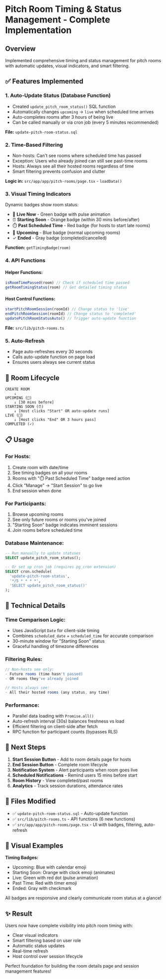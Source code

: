 # Pitch Room Timing & Status Management - Complete Implementation

## Overview
Implemented comprehensive timing and status management for pitch rooms with automatic updates, visual indicators, and smart filtering.

## ✅ Features Implemented

### 1. **Auto-Update Status (Database Function)**
- Created `update_pitch_room_status()` SQL function
- Automatically changes `upcoming` → `live` when scheduled time arrives
- Auto-completes rooms after 3 hours of being live
- Can be called manually or via cron job (every 5 minutes recommended)

**File:** `update-pitch-room-status.sql`

### 2. **Time-Based Filtering**
- Non-hosts: Can't see rooms where scheduled time has passed
- Exception: Users who already joined can still see past-time rooms
- Hosts: Always see all their hosted rooms regardless of time
- Smart filtering prevents confusion and clutter

**Logic in:** `src/app/app/pitch-rooms/page.tsx` - `loadData()`

### 3. **Visual Timing Indicators**
Dynamic badges show room status:
- 🔴 **Live Now** - Green badge with pulse animation
- ⏰ **Starting Soon** - Orange badge (within 30 mins before/after)
- ⏱️ **Past Scheduled Time** - Red badge (for hosts to start late rooms)
- 📅 **Upcoming** - Blue badge (normal upcoming rooms)
- ✓ **Ended** - Gray badge (completed/cancelled)

**Function:** `getTimingBadge(room)`

### 4. **API Functions**

#### Helper Functions:
```typescript
isRoomTimePassed(room) // Check if scheduled time passed
getRoomTimingStatus(room) // Get detailed timing status
```

#### Host Control Functions:
```typescript
startPitchRoomSession(roomId) // Change status to 'live'
endPitchRoomSession(roomId) // Change status to 'completed'
updatePitchRoomStatusAuto() // Trigger auto-update function
```

**File:** `src/lib/pitch-rooms.ts`

### 5. **Auto-Refresh**
- Page auto-refreshes every 30 seconds
- Calls auto-update function on page load
- Ensures users always see current status

## 🎯 Room Lifecycle

```
CREATE ROOM
    ↓
UPCOMING (📅)
    ↓ [30 mins before]
STARTING SOON (⏰)
    ↓ [Host clicks "Start" OR auto-update runs]
LIVE (🔴)
    ↓ [Host clicks "End" OR 3 hours pass]
COMPLETED (✓)
```

## 📋 Usage

### For Hosts:
1. Create room with date/time
2. See timing badges on all your rooms
3. Rooms with "⏱️ Past Scheduled Time" badge need action
4. Click "Manage" → "Start Session" to go live
5. End session when done

### For Participants:
1. Browse upcoming rooms
2. See only future rooms or rooms you've joined
3. "Starting Soon" badge indicates imminent sessions
4. Join rooms before scheduled time

### Database Maintenance:
```sql
-- Run manually to update statuses
SELECT update_pitch_room_status();

-- Or set up cron job (requires pg_cron extension)
SELECT cron.schedule(
  'update-pitch-room-status', 
  '*/5 * * * *', 
  'SELECT update_pitch_room_status()'
);
```

## 🔧 Technical Details

### Time Comparison Logic:
- Uses JavaScript `Date` for client-side timing
- Combines `scheduled_date` + `scheduled_time` for accurate comparison
- 30-minute window for "Starting Soon" status
- Graceful handling of timezone differences

### Filtering Rules:
```typescript
// Non-hosts see only:
- Future rooms (time hasn't passed)
- OR rooms they've already joined

// Hosts always see:
- All their hosted rooms (any status, any time)
```

### Performance:
- Parallel data loading with `Promise.all()`
- Auto-refresh interval (30s) balances freshness vs load
- Efficient filtering on client-side after fetch
- RPC function for participant counts (bypasses RLS)

## 🚀 Next Steps

1. **Start Session Button** - Add to room details page for hosts
2. **End Session Button** - Complete room lifecycle
3. **Notification System** - Alert participants when room goes live
4. **Scheduled Notifications** - Remind users 15 mins before start
5. **Room History** - View completed/past rooms
6. **Analytics** - Track session durations, attendance rates

## 📝 Files Modified

- ✅ `update-pitch-room-status.sql` - Auto-update function
- ✅ `src/lib/pitch-rooms.ts` - API functions (6 new functions)
- ✅ `src/app/app/pitch-rooms/page.tsx` - UI with badges, filtering, auto-refresh

## 🎨 Visual Examples

**Timing Badges:**
- Upcoming: Blue with calendar emoji
- Starting Soon: Orange with clock emoji (animates)
- Live: Green with red dot (pulse animation)
- Past Time: Red with timer emoji
- Ended: Gray with checkmark

All badges are responsive and clearly communicate room status at a glance!

## ✨ Result

Users now have complete visibility into pitch room timing with:
- Clear visual indicators
- Smart filtering based on user role
- Automatic status updates
- Real-time refresh
- Host control over session lifecycle

Perfect foundation for building the room details page and session management features!
